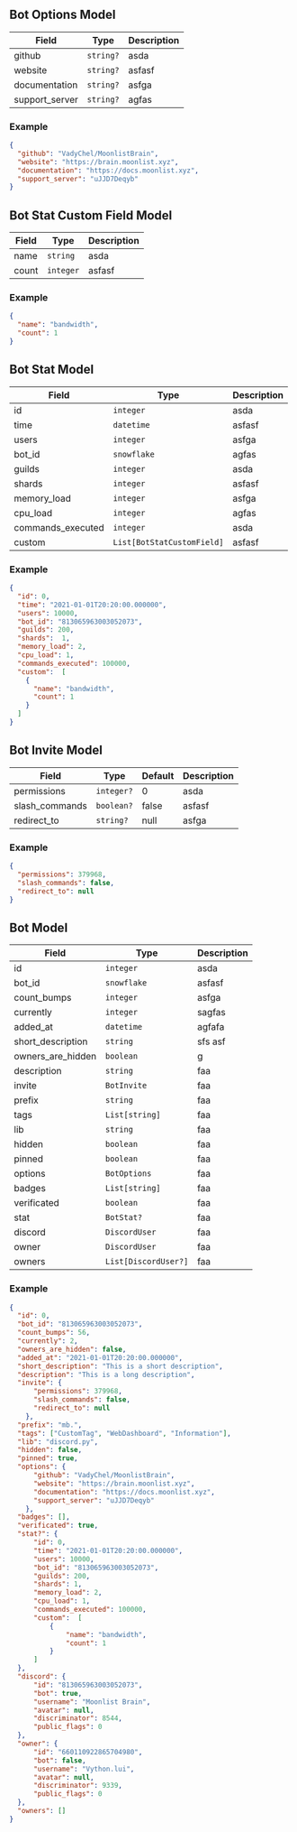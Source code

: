 ## Bot Options Model

| Field          | Type      | Description |
| -------------- | --------- | ----------- |
| github         | `string?` | asda |
| website        | `string?` | asfasf |
| documentation  | `string?` | asfga |
| support_server | `string?` | agfas |

### Example
```json
{
  "github": "VadyChel/MoonlistBrain",
  "website": "https://brain.moonlist.xyz",
  "documentation": "https://docs.moonlist.xyz",
  "support_server": "uJJD7Deqyb"
}
```

## Bot Stat Custom Field Model

| Field | Type      | Description |
| ----- | --------- | ----------- |
| name  | `string`  | asda |
| count | `integer` | asfasf |

### Example
```json
{
  "name": "bandwidth",
  "count": 1
}
```

## Bot Stat Model

| Field             | Type                       | Description |
| ----------------- | -------------------------- | ----------- |
| id                | `integer`                  | asda |
| time              | `datetime`                 | asfasf |
| users             | `integer`                  | asfga |
| bot_id            | `snowflake`                | agfas |
| guilds            | `integer`                  | asda |
| shards            | `integer`                  | asfasf |
| memory_load       | `integer`                  | asfga |
| cpu_load          | `integer`                  | agfas |
| commands_executed | `integer`                  | asda |
| custom            | `List[BotStatCustomField]` | asfasf |


### Example
```json
{
  "id": 0,
  "time": "2021-01-01T20:20:00.000000",
  "users": 10000,
  "bot_id": "813065963003052073",
  "guilds": 200,
  "shards":  1,
  "memory_load": 2,
  "cpu_load": 1,
  "commands_executed": 100000,
  "custom":  [ 
    {
      "name": "bandwidth",
      "count": 1
    } 
  ]
}
```

## Bot Invite Model

| Field          | Type      | Default | Description 
| -------------- | --------- | ------- | ----------- |
| permissions    | `integer?`| 0  | asda   |
| slash_commands | `boolean?`| false   | asfasf |
| redirect_to    | `string?` | null    | asfga |

### Example
```json
{
  "permissions": 379968,
  "slash_commands": false,
  "redirect_to": null
}
```

## Bot Model

| Field             | Type                 | Description |
| ----------------- | -------------------- | ----------- |
| id                | `integer`            | asda |
| bot_id            | `snowflake`          | asfasf |
| count_bumps       | `integer`            | asfga |
| currently         | `integer`            | sagfas |
| added_at          | `datetime`           | agfafa |
| short_description | `string`             | sfs asf |
| owners_are_hidden | `boolean`            | g |
| description       | `string`             | faa 
| invite            | `BotInvite`          | faa 
| prefix            | `string`             | faa 
| tags              | `List[string]`       | faa 
| lib               | `string`             | faa 
| hidden            | `boolean`            | faa 
| pinned            | `boolean`            | faa 
| options           | `BotOptions`         | faa 
| badges            | `List[string]`       | faa 
| verificated       | `boolean`            | faa 
| stat              | `BotStat?`           | faa 
| discord           | `DiscordUser`        | faa 
| owner             | `DiscordUser`        | faa 
| owners            | `List[DiscordUser?]` | faa 

### Example
```json
{
  "id": 0,
  "bot_id": "813065963003052073",
  "count_bumps": 56,
  "currently": 2,
  "owners_are_hidden": false,
  "added_at": "2021-01-01T20:20:00.000000",
  "short_description": "This is a short description",
  "description": "This is a long description",
  "invite": {
      "permissions": 379968,
      "slash_commands": false,
      "redirect_to": null
    },
  "prefix": "mb.",
  "tags": ["CustomTag", "WebDashboard", "Information"],
  "lib": "discord.py",
  "hidden": false,
  "pinned": true,
  "options": {
      "github": "VadyChel/MoonlistBrain",
      "website": "https://brain.moonlist.xyz",
      "documentation": "https://docs.moonlist.xyz",
      "support_server": "uJJD7Deqyb"
    },
  "badges": [],
  "verificated": true,
  "stat?": {
      "id": 0,
      "time": "2021-01-01T20:20:00.000000",
      "users": 10000,
      "bot_id": "813065963003052073",
      "guilds": 200,
      "shards": 1,
      "memory_load": 2,
      "cpu_load": 1,
      "commands_executed": 100000,
      "custom":  [ 
          {
              "name": "bandwidth",
              "count": 1
          } 
      ]
  },
  "discord": {
      "id": "813065963003052073",
      "bot": true,
      "username": "Moonlist Brain",
      "avatar": null,
      "discriminator": 8544,
      "public_flags": 0
  },
  "owner": {
      "id": "660110922865704980",
      "bot": false,
      "username": "Vython.lui",
      "avatar": null,
      "discriminator": 9339,
      "public_flags": 0
  },
  "owners": []
}
```